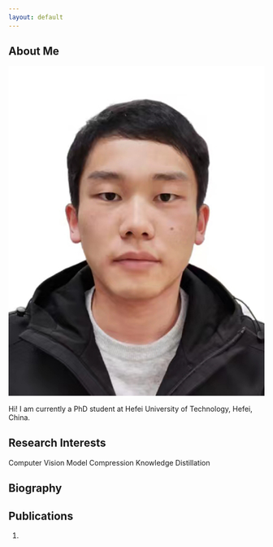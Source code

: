 ```yaml
---
layout: default
---
```


## About Me

<img class="profile-picture" src="biaoqian.jpg">

Hi! I am currently a PhD student at Hefei University of Technology, Hefei, China.

## Research Interests
Computer Vision  Model Compression  Knowledge Distillation

## Biography

## Publications

1. 


